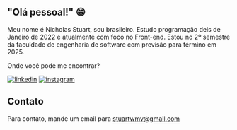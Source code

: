 ## "Olá pessoal!" 😁

Meu nome é Nicholas Stuart, sou brasileiro. Estudo programação deis de Janeiro de 2022 e atualmente com foco no Front-end. Estou no 2º semestre da faculdade de engenharia de software com previsão para término em 2025.

Onde você pode me encontrar?

[![linkedin](https://img.shields.io/badge/linkedin-0A66C2?style=for-the-badge&logo=linkedin&logoColor=white)](https://www.linkedin.com/in/stuartwmv/)
[![instagram](https://img.shields.io/badge/Instagram-E4405F?style=for-the-badge&logo=instagram&logoColor=white)](https://www.instagram.com/stuart.wmv/) 

## Contato

Para contato, mande um email para stuartwmv@gmail.com

